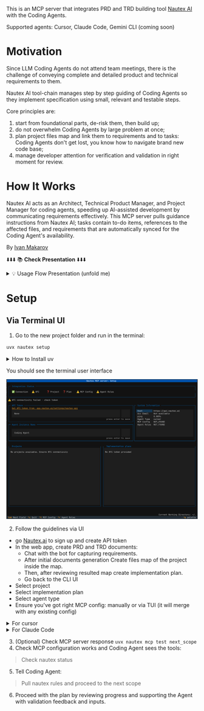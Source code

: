 
This is an MCP server that integrates PRD and TRD building tool [Nautex AI](https://nautex.ai) with the Coding Agents.

Supported agents: Cursor, Claude Code, Gemini CLI (coming soon)

# Motivation

Since LLM Coding Agents do not attend team meetings, there is the challenge of conveying complete and detailed product and technical requirements to them. 

Nautex AI tool-chain manages step by step guiding of Coding Agents so they implement specification using small, relevant and testable steps. 

Core principles are: 
1) start from foundational parts, de-risk them, then build up; 
2) do not overwhelm Coding Agents by large problem at once;
3) plan project files map and link them to requirements and to tasks: Coding Agents don't get lost, you know how to navigate brand new code base;
4) manage developer attention for verification and validation in right moment for review.

# How It Works 

Nautex AI acts as an Architect, Technical Product Manager, and Project Manager for coding agents, 
speeding up AI-assisted development by communicating requirements effectively. 
This MCP server pulls guidance instructions from Nautex AI; tasks contain to-do items, 
references to the affected files, and requirements that are automatically synced for the Coding Agent's availability.

By [Ivan Makarov](https://x.com/ivan_mkrv)


⬇️⬇️⬇️ 📚 **Check Presentation** ⬇️⬇️⬇️


<details>
<summary>💡 Usage Flow Presentation (unfold me)</summary>

## Requirements Specifications

The chatbot conducts a briefing session with you, gathering questions and ideas until complete. It then generates comprehensive product and technical specifications.

(Example: A project I initiated to explore WebRTC.)

![howitworks_specifications](doc/howitworks_specifications.png)

## Specification Refinement

You fill in details, clarify the specification, and resolve any TODOs flagged by the chatbot during the interview.

![howitworks_refinement](doc/howitworks_refinement.png)

## Codebase Map and Project Files

You'll occasionally need to review the code, so it's best to know in advance where to look and how everything is organized. This prevents the AI from making decisions—allowing it to focus on writing higher-quality code with greater attention to the task.

The image displays a file map generated by Nautex AI, with files linked to specific requirements and sections.

![howitworks_filemap](doc/howitworks_filemap.png)

## Agent Tasks

With the code location clarified, tasks are planned: Coding, Testing, and Review.

Reviews are scheduled early to demonstrate progress and verify alignment with goals.

The plan is structured in small, self-contained layers, building your project incrementally like floors in a skyscraper.

![howitworks_tasks](doc/howitworks_tasks.png)

## Integration

Next, configure the MCP server for Cursor integration: connect to the Nautex cloud platform for tasks, select the project, and choose the plan.

Set the MCP server parameters and provide usage rules for Cursor. Use mouse clicks for automation—the terminal UI functions like a web page.

This utility is available on GitHub.

Once all indicators are green, initiate plan execution.

![howitworks_integration](doc/howitworks_integration.png)

## Coding in Cursor

In agent mode, instruct: "pull nautex rules, and proceed with the next scope."

At this stage, your specifications are synchronized in the .nautex directory and accessible to Cursor. The MCP server continuously monitors their relevance.

That's it. You then review and accept substantial code segments that fully align with your expectations and requirements.

![howitworks_coding](doc/howitworks_coding.png)

</details>

# Setup

## Via Terminal UI

1. Go to the new project folder and run in the terminal:
```bash
uvx nautex setup
```

<details>
<summary>How to Install uv</summary>

On macOS and linux:
```bash
curl -LsSf https://astral.sh/uv/install.sh | sh
```

On Windows
```bash
powershell -ExecutionPolicy ByPass -c "irm https://astral.sh/uv/install.ps1 | iex"
```

Check the latest instruction from [UV repo](https://github.com/astral-sh/uv) for details and updates
</details>

You should see the terminal user interface

![Setup Screenshot](doc/setup_screen.png)

2. Follow the guidelines via UI 
 - go [Nautex.ai](https://app.nautex.ai/settings/nautex-api) to sign up and create API token
 - In the web app, create PRD and TRD documents:
   - Chat with the bot for capturing requirements. 
   - After initial documents generation Create files map of the project inside the map.
   - Then, after reviewing resulted map create implementation plan.
   - Go back to the CLI UI
- Select project
- Select implementation plan
- Select agent type
- Ensure you've got right MCP config: manually or via TUI (it will merge with any existing config)
<details>
<summary>For cursor</summary>
- in `.cursor/mcp.json`, 

```json
{
  "mcpServers": {
    "nautex": {
      "command": "uvx",
      "args": [
        "nautex",
        "mcp"
      ]
    }
  }
}
```
- Rules are in `.cursor/rules/` folder via TUI command.
</details>

<details>
<summary>For Claude Code</summary>

Additionally to TUI setup, add MCP server to Claude via command:
```
claude mcp add nautex -s local -- uvx nautex mcp
```

Note: you need to set MCP via TUI and via command (will be automated later)

- Rules are in `./CLAUDE.md` after set via TUI.
</details>

3. (Optional) Check MCP server response ```uvx nautex mcp test next_scope```
4. Check MCP configuration works and Coding Agent sees the tools: 
 > Check nautex status
5. Tell Coding Agent: 
 > Pull nautex rules and proceed to the next scope

6. Proceed with the plan by reviewing progress and supporting the Agent with validation feedback and inputs.
